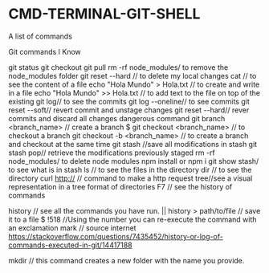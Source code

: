 # CMD-TERMINAL-GIT-SHELL
A list of commands 


Git commands I Know

git status
git checkout <name of a branch>
git pull
rm -rf node_modules/ to remove the node_modules folder
git reset --hard // to delete my local changes
cat // to see the content of a file
echo "Hola Mundo" > Hola.txt // to create and write in a file
echo "Hola Mundo" >> Hola.txt // to add text to the file on top of the existing
git log// to see the commits
git log --oneline// to see commits
git reset <hash> --soft// revert commit and unstage changes
git reset <hash> --hard// rever commits and discard all changes dangerous command
git branch <branch_name> // create a branch
$ git checkout <branch_name> // to checkout a branch
git checkout -b <branch_name> // to create a branch and checkout at the same time
git stash //save all modifications in stash 
git stash pop// retrieve the modifications previously staged
rm -rf node_modules/ to delete node modules
npm install or npm i
git show stash/ to see what is in stash
ls // to see the files in the directory
dir // to see the directory
curl <http://> // command to make a http request
tree//see a visual representation in a tree format of directories
F7 // see the history of commands

history // see all the commands you have run. || history > path/to/file // save it to a file
$ !518 //Using the number you can re-execute the command with an exclamation mark // source internet https://stackoverflow.com/questions/7435452/history-or-log-of-commands-executed-in-git/14417188

mkdir <name of the folder> // this command creates a new folder with the name you provide.
